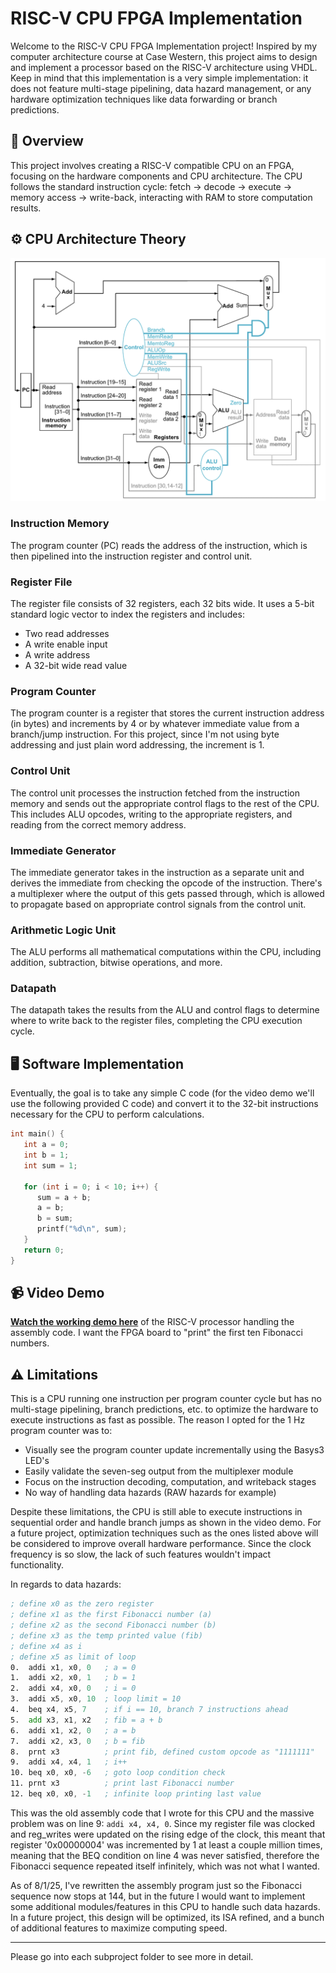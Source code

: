# RISC-V CPU FPGA Implementation
Welcome to the RISC-V CPU FPGA Implementation project! Inspired by my computer architecture course at Case Western, this project aims to design and implement a processor based on the RISC-V architecture using VHDL. Keep in mind that this implementation is a very simple implementation: it does not feature multi-stage pipelining, data hazard management, or any hardware optimization techniques like data forwarding or branch predictions. 

## 🧠 Overview 
This project involves creating a RISC-V compatible CPU on an FPGA, focusing on the hardware components and CPU architecture. The CPU follows the standard instruction cycle: fetch → decode → execute → memory access → write-back, interacting with RAM to store computation results.

## ⚙️ CPU Architecture Theory
<img src="./riscv-architecture.png" />

### Instruction Memory
The program counter (PC) reads the address of the instruction, which is then pipelined into the instruction register and control unit.

### Register File
The register file consists of 32 registers, each 32 bits wide. It uses a 5-bit standard logic vector to index the registers and includes:
- Two read addresses
- A write enable input
- A write address
- A 32-bit wide read value

### Program Counter
The program counter is a register that stores the current instruction address (in bytes) and increments by 4 or by whatever immediate value from a branch/jump instruction. For this project, since I'm not using byte addressing and just plain word addressing, the increment is 1.

### Control Unit
The control unit processes the instruction fetched from the instruction memory and sends out the appropriate control flags to the rest of the CPU. This includes ALU opcodes, writing to the appropriate registers, and reading from the correct memory address.

### Immediate Generator
The immediate generator takes in the instruction as a separate unit and derives the immediate from checking the opcode of the instruction. There's a multiplexer where the output of this gets passed through, which is allowed to propagate based on appropriate control signals from the control unit.

### Arithmetic Logic Unit
The ALU performs all mathematical computations within the CPU, including addition, subtraction, bitwise operations, and more.

### Datapath
The datapath takes the results from the ALU and control flags to determine where to write back to the register files, completing the CPU execution cycle.

## 🖥️ Software Implementation
Eventually, the goal is to take any simple C code (for the video demo we'll use the following provided C code) and convert it to the 32-bit instructions necessary for the CPU to perform calculations.

```C
int main() {
   int a = 0;
   int b = 1;
   int sum = 1;

   for (int i = 0; i < 10; i++) {
      sum = a + b;
      a = b;
      b = sum;
      printf("%d\n", sum);
   }
   return 0;
}
```

## 📹 Video Demo

**[Watch the working demo here](https://youtu.be/W9_f-erUfQ4?si=PZiqwoZfcFX9fY8s)** of the RISC-V processor handling the assembly code. I want the FPGA board to "print" the first ten Fibonacci numbers.

## ⚠️ Limitations

This is a CPU running one instruction per program counter cycle but has no multi-stage pipelining, branch predictions, etc. to optimize the hardware to execute instructions as fast as possible. The reason I opted for the 1 Hz program counter was to:

- Visually see the program counter update incrementally using the Basys3 LED's
- Easily validate the seven-seg output from the multiplexer module
- Focus on the instruction decoding, computation, and writeback stages
- No way of handling data hazards (RAW hazards for example)

Despite these limitations, the CPU is still able to execute instructions in sequential order and handle branch jumps as shown in the video demo. For a future project, optimization techniques such as the ones listed above will be considered to improve overall hardware performance. Since the clock frequency is so slow, the lack of such features wouldn't impact functionality.

In regards to data hazards:
```asm
; define x0 as the zero register  
; define x1 as the first Fibonacci number (a)
; define x2 as the second Fibonacci number (b)  
; define x3 as the temp printed value (fib)
; define x4 as i
; define x5 as limit of loop
0.  addi x1, x0, 0   ; a = 0
1.  addi x2, x0, 1   ; b = 1  
2.  addi x4, x0, 0   ; i = 0
3.  addi x5, x0, 10  ; loop limit = 10
4.  beq x4, x5, 7    ; if i == 10, branch 7 instructions ahead
5.  add x3, x1, x2   ; fib = a + b
6.  addi x1, x2, 0   ; a = b
7.  addi x2, x3, 0   ; b = fib  
8.  prnt x3          ; print fib, defined custom opcode as "1111111"
9.  addi x4, x4, 1   ; i++
10. beq x0, x0, -6   ; goto loop condition check
11. prnt x3          ; print last Fibonacci number
12. beq x0, x0, -1   ; infinite loop printing last value
```

This was the old assembly code that I wrote for this CPU and the massive problem was on line 9: `addi x4, x4, 0`. Since my register file was clocked and reg_writes were updated on the rising edge of the clock, this meant that register '0x00000004' was incremented by 1 at least a couple million times, meaning that the BEQ condition on line 4 was never satisfied, therefore the Fibonacci sequence repeated itself infinitely, which was not what I wanted.

As of 8/1/25, I've rewritten the assembly program just so the Fibonacci sequence now stops at 144, but in the future I would want to implement some additional modules/features in this CPU to handle such data hazards. In a future project, this design will be optimized, its ISA refined, and a bunch of additional features to maximize computing speed.

--- 

Please go into each subproject folder to see more in detail.
